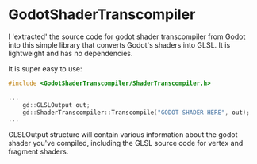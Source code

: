 # GodotShaderTranscompiler
I 'extracted' the source code for godot shader transcompiler from [Godot](https://www.github.com/godotengine/godot) into this simple library that converts Godot's shaders into GLSL. It is lightweight and has no dependencies.

It is super easy to use:
```c++
#include <GodotShaderTranscompiler/ShaderTranscompiler.h>

...
	gd::GLSLOutput out;
	gd::ShaderTranscompiler::Transcompile("GODOT SHADER HERE", out);
...
```

GLSLOutput structure will contain various information about the godot shader you've compiled, including the GLSL source code for vertex and fragment shaders.